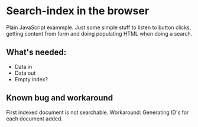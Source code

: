 # Search-index in the browser
Plain JavaScript exammple. Just some simple stuff to listen to button clicks, getting content from form and doing populating HTML when doing a search.

## What's needed:
* Data in
* Data out
* Empty index?

## Known bug and workaround
First indexed document is not searchable. Workaround: Generating ID's for each document added.
